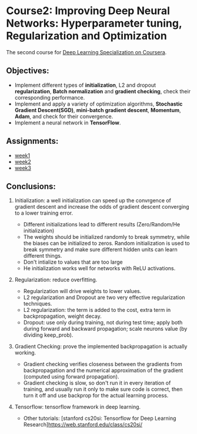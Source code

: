 # Course2: Improving Deep Neural Networks: Hyperparameter tuning, Regularization and Optimization
The second course for [Deep Learning Specialization on Coursera](https://www.coursera.org/specializations/deep-learning).


## Objectives:
* Implement different types of **initialization**, L2 and dropout **regularization**, **Batch normalization** and **gradient checking**, check their corresponding performance.
* Implement and apply a variety of optimization algorithms, **Stochastic Gradient Descent(SGD)**, **mini-batch gradient descent**, **Momentum**, **Adam**, and check for their convergence. 
* Implement a neural network in **TensorFlow**. 

## Assignments:
* [week1](https://github.com/zyunsg/deep-learning/tree/master/course2/week1) 
* [week2](https://github.com/zyunsg/deep-learning/tree/master/course2/week2)
* [week3](https://github.com/zyunsg/deep-learning/tree/master/course2/week3)

## Conclusions:
  1. Initialization: a well initialization can speed up the convrgence of gradient descent and increase the odds of gradient descent converging to a lower training error.
     - Different initializations lead to different results (Zero/Random/He initialization)
     - The weights should be initialized randomly to break symmetry, while the biases can be initialized to zeros. Random initialization is used to break symmetry and make sure different hidden units can learn different things.
     - Don't intialize to values that are too large
     - He initialization works well for networks with ReLU activations. 
  2. Regularization: reduce overfitting.
     - Regularization will drive weights to lower values.
     - L2 regularization and Dropout are two very effective regularization techniques.
     - L2 regularization: the term is added to the cost, extra term in backpropagation, weight decay.
     - Dropout: use only during training, not during test time; apply both during forward and backward propagation; scale neurons value (by dividing keep_prob).
  
  3. Gradient Checking: prove the implemented backpropagation is actually working.
     - Gradient checking verifies closeness between the gradients from backpropagation and the numerical approximation of the gradient (computed using forward propagation).
     - Gradient checking is slow, so don't run it in every iteration of training, and usually run it only to make sure code is correct, then turn it off and use backprop for the actual learning process.
  
  4. Tensorflow: tensorflow framework in deep learning.
     - Other tutorials: [stanford cs20si: Tensorflow for Deep Learning Research]https://web.stanford.edu/class/cs20si/
 


